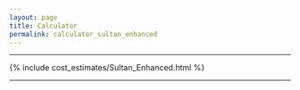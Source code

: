 ```yaml
---
layout: page
title: Calculator
permalink: calculator_sultan_enhanced
---
```


___

{% include cost_estimates/Sultan_Enhanced.html %}

___


